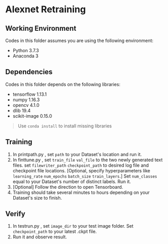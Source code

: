 # Alexnet Retraining 
## Working Environment
Codes in this folder assumes you are using the following environment:

- Python 3.7.3
- Anaconda 3
## Dependencies
Codes in this folder depends on the following libraries:

- tensorflow 1.13.1
- numpy 1.16.3
- opencv  4.1.0
- dlib 19.4 
- scikit-image 0.15.0
> Use `conda install` to install missing libraries
## Training

1. In printpath.py , set `path` to your Dataset's location and run it.
2. In finttune.py ,  set `train_file` `val_file` to the two newly generated text files. set `filewriter_path` `checkpoint_path` to desired log file and checkpoint file locations. [Optional, specify hyperparameters like `learning_rate` `num_epochs` `batch_size` `train_layers`.] Set `num_classes` equal to your Dataset's number of distinct labels. Run it.
3. [Optional] Follow the direction to open Tensorboard.
4. Training should take several minutes to hours depending on your Dataset's size to finish.
## Verify
1. In testrun.py , set `image_dir` to your test image folder. Set `checkpoint_path` to your latest .ckpt file.
2. Run it and observe result.
